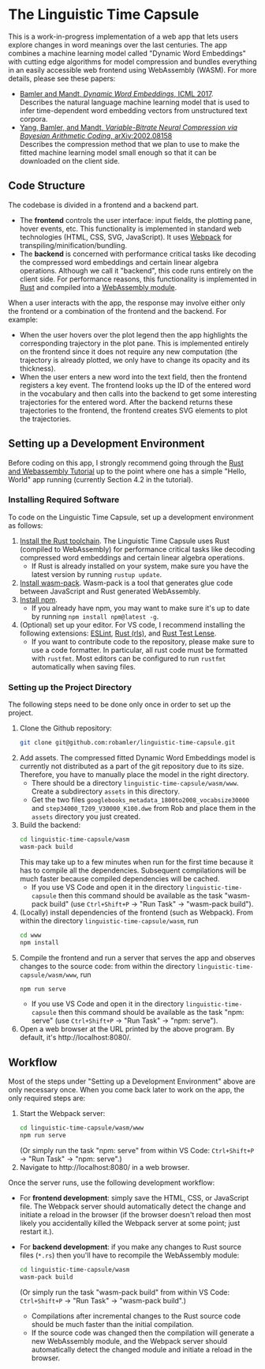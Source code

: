 # The Linguistic Time Capsule

This is a work-in-progress implementation of a web app that lets users explore changes in word meanings over the last centuries.
The app combines a machine learning model called "Dynamic Word Embeddings" with cutting edge algorithms for model compression and bundles everything in an easily accessible web frontend using WebAssembly (WASM).
For more details, please see these papers:

- [Bamler and Mandt, *Dynamic Word Embeddings*, ICML 2017](http://proceedings.mlr.press/v70/bamler17a.html). <br>
  Describes the natural language machine learning model that is used to infer time-dependent word embedding vectors from unstructured text corpora.
- [Yang, Bamler, and Mandt, *Variable-Bitrate Neural Compression via Bayesian Arithmetic Coding*, arXiv:2002.08158](https://arxiv.org/abs/2002.08158) <br>
  Describes the compression method that we plan to use to make the fitted machine learning model small enough so that it can be downloaded on the client side.

## Code Structure

The codebase is divided in a frontend and a backend part.

- The **frontend** controls the user interface: input fields, the plotting pane, hover events, etc.
  This functionality is implemented in standard web technologies (HTML, CSS, SVG, JavaScript).
  It uses [Webpack](https://webpack.js.org/) for transpiling/minification/bundling.
- The **backend** is concerned with performance critical tasks like decoding the compressed word embeddings and certain linear algebra operations.
  Although we call it "backend", this code runs entirely on the client side.
  For performance reasons, this functionality is implemented in [Rust](https://www.rust-lang.org/) and compiled into a [WebAssembly module](https://webassembly.org/).

When a user interacts with the app, the response may involve either only the frontend or a combination of the frontend and the backend.
For example:

- When the user hovers over the plot legend then the app highlights the corresponding trajectory in the plot pane.
  This is implemented entirely on the frontend since it does not require any new computation (the trajectory is already plotted, we only have to change its opacity and its thickness).
- When the user enters a new word into the text field, then the frontend registers a key event.
  The frontend looks up the ID of the entered word in the vocabulary and then calls into the backend to get some interesting trajectories for the entered word.
  After the backend returns these trajectories to the frontend, the frontend creates SVG elements to plot the trajectories.

## Setting up a Development Environment

Before coding on this app, I strongly recommend going through the [Rust and Webassembly Tutorial](https://rustwasm.github.io/docs/book/introduction.html) up to the point where one has a simple "Hello, World" app running (currently Section 4.2 in the tutorial).

### Installing Required Software

To code on the Linguistic Time Capsule, set up a development environment as follows:

1. [Install the Rust toolchain](https://rustup.rs/).
   The Linguistic Time Capsule uses Rust (compiled to WebAssembly) for performance critical tasks like decoding compressed word embeddings and certain linear algebra operations.
   - If Rust is already installed on your system, make sure you have the latest version by running `rustup update`.
2. [Install wasm-pack](https://rustwasm.github.io/wasm-pack/installer/).
   Wasm-pack is a tool that generates glue code between JavaScript and Rust generated WebAssembly.
3. [Install npm](https://www.npmjs.com/get-npm).
   - If you already have npm, you may want to make sure it's up to date by running `npm install npm@latest -g`.
4. (Optional) set up your editor.
   For VS code, I recommend installing the following extensions: [ESLint](https://marketplace.visualstudio.com/items?itemName=dbaeumer.vscode-eslint), [Rust (rls)](https://marketplace.visualstudio.com/items?itemName=rust-lang.rust), and [Rust Test Lense](https://marketplace.visualstudio.com/items?itemName=hdevalke.rust-test-lens).
   - If you want to contribute code to the repository, please make sure to use a code formatter.
     In particular, all rust code must be formatted with `rustfmt`.
     Most editors can be configured to run `rustfmt` automatically when saving files.

### Setting up the Project Directory

The following steps need to be done only once in order to set up the project.

1. Clone the Github repository:
   ```bash
   git clone git@github.com:robamler/linguistic-time-capsule.git
   ```
2. Add assets.
   The compressed fitted Dynamic Word Embeddings model is currently not distributed as a part of the git repository due to its size.
   Therefore, you have to manually place the model in the right directory.
   - There should be a directory `linguistic-time-capsule/wasm/www`.
     Create a subdirectory `assets` in this directory.
   - Get the two files `googlebooks_metadata_1800to2008_vocabsize30000` and `step34000_T209_V30000_K100.dwe` from Rob and place them in the `assets` directory you just created.
3. Build the backend:
   ```bash
   cd linguistic-time-capsule/wasm
   wasm-pack build
   ```
   This may take up to a few minutes when run for the first time because it has to compile all the dependencies.
   Subsequent compilations will be much faster because compiled dependencies will be cached.
   - If you use VS Code and open it in the directory `linguistic-time-capsule` then this command should be available as the task "wasm-pack build" (use `Ctrl+Shift+P` → "Run Task" → "wasm-pack build").
4. (Locally) install dependencies of the frontend (such as Webpack).
   From within the directory `linguistic-time-capsule/wasm`, run
   ```bash
   cd www
   npm install
   ```
5. Compile the frontend and run a server that serves the app and observes changes to the source code:
   from within the directory `linguistic-time-capsule/wasm/www`, run
   ```bash
   npm run serve
   ```
   - If you use VS Code and open it in the directory `linguistic-time-capsule` then this command should be available as the task "npm: serve" (use `Ctrl+Shift+P` → "Run Task" → "npm: serve").
6. Open a web browser at the URL printed by the above program.
   By default, it's http://localhost:8080/.

## Workflow

Most of the steps under "Setting up a Development Environment" above are only necessary once.
When you come back later to work on the app, the only required steps are:

1. Start the Webpack server:
   ```bash
   cd linguistic-time-capsule/wasm/www
   npm run serve
   ```
   (Or simply run the task "npm: serve" from within VS Code: `Ctrl+Shift+P` → "Run Task" → "npm: serve".)
2. Navigate to http://localhost:8080/ in a web browser.

Once the server runs, use the following development workflow:

- For **frontend development**:
simply save the HTML, CSS, or JavaScript file.
  The Webpack server should automatically detect the change and initiate a reload in the browser (if the browser doesn't reload then most likely you accidentally killed the Webpack server at some point; just restart it.).

- For **backend development**:
if you make any changes to Rust source files (`*.rs`) then you'll have to recompile the WebAssembly module:
  ```bash
  cd linguistic-time-capsule/wasm
  wasm-pack build
  ```
  (Or simply run the task "wasm-pack build" from within VS Code: `Ctrl+Shift+P` → "Run Task" → "wasm-pack build".)
  - Compilations after incremental changes to the Rust source code should be much faster than the initial compilation.
  - If the source code was changed then the compilation will generate a new WebAssembly module, and the Webpack server should automatically detect the changed module and initiate a reload in the browser.
